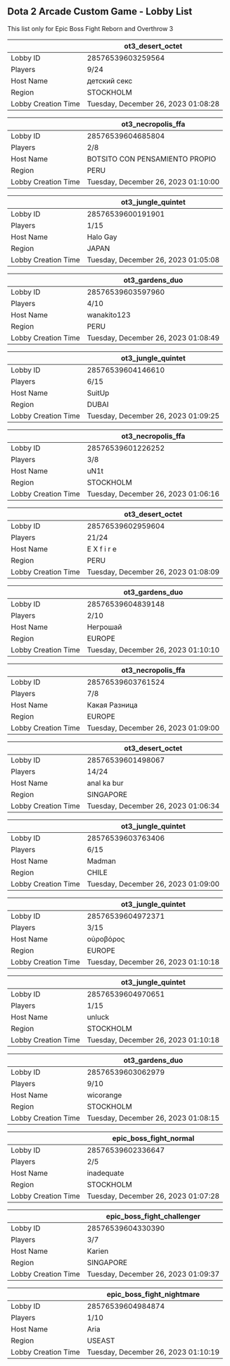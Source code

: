## Dota 2 Arcade Custom Game - Lobby List

This list only for Epic Boss Fight Reborn and Overthrow 3

|  | ot3_desert_octet |
| ------ | ------ |
| Lobby ID | 28576539603259564 |
| Players | 9/24 |
| Host Name | детский секс |
| Region | STOCKHOLM |
| Lobby Creation Time | Tuesday, December 26, 2023 01:08:28 |


|  | ot3_necropolis_ffa |
| ------ | ------ |
| Lobby ID | 28576539604685804 |
| Players | 2/8 |
| Host Name | BOTSITO CON PENSAMIENTO PROPIO |
| Region | PERU |
| Lobby Creation Time | Tuesday, December 26, 2023 01:10:00 |


|  | ot3_jungle_quintet |
| ------ | ------ |
| Lobby ID | 28576539600191901 |
| Players | 1/15 |
| Host Name | Halo Gay |
| Region | JAPAN |
| Lobby Creation Time | Tuesday, December 26, 2023 01:05:08 |


|  | ot3_gardens_duo |
| ------ | ------ |
| Lobby ID | 28576539603597960 |
| Players | 4/10 |
| Host Name | wanakito123 |
| Region | PERU |
| Lobby Creation Time | Tuesday, December 26, 2023 01:08:49 |


|  | ot3_jungle_quintet |
| ------ | ------ |
| Lobby ID | 28576539604146610 |
| Players | 6/15 |
| Host Name | SuitUp |
| Region | DUBAI |
| Lobby Creation Time | Tuesday, December 26, 2023 01:09:25 |


|  | ot3_necropolis_ffa |
| ------ | ------ |
| Lobby ID | 28576539601226252 |
| Players | 3/8 |
| Host Name | uN1t |
| Region | STOCKHOLM |
| Lobby Creation Time | Tuesday, December 26, 2023 01:06:16 |


|  | ot3_desert_octet |
| ------ | ------ |
| Lobby ID | 28576539602959604 |
| Players | 21/24 |
| Host Name | E X f i r e |
| Region | PERU |
| Lobby Creation Time | Tuesday, December 26, 2023 01:08:09 |


|  | ot3_gardens_duo |
| ------ | ------ |
| Lobby ID | 28576539604839148 |
| Players | 2/10 |
| Host Name | Негрошай |
| Region | EUROPE |
| Lobby Creation Time | Tuesday, December 26, 2023 01:10:10 |


|  | ot3_necropolis_ffa |
| ------ | ------ |
| Lobby ID | 28576539603761524 |
| Players | 7/8 |
| Host Name | Какая Разница |
| Region | EUROPE |
| Lobby Creation Time | Tuesday, December 26, 2023 01:09:00 |


|  | ot3_desert_octet |
| ------ | ------ |
| Lobby ID | 28576539601498067 |
| Players | 14/24 |
| Host Name | anal ka bur |
| Region | SINGAPORE |
| Lobby Creation Time | Tuesday, December 26, 2023 01:06:34 |


|  | ot3_jungle_quintet |
| ------ | ------ |
| Lobby ID | 28576539603763406 |
| Players | 6/15 |
| Host Name | Madman |
| Region | CHILE |
| Lobby Creation Time | Tuesday, December 26, 2023 01:09:00 |


|  | ot3_jungle_quintet |
| ------ | ------ |
| Lobby ID | 28576539604972371 |
| Players | 3/15 |
| Host Name | οὐροβόρος |
| Region | EUROPE |
| Lobby Creation Time | Tuesday, December 26, 2023 01:10:18 |


|  | ot3_jungle_quintet |
| ------ | ------ |
| Lobby ID | 28576539604970651 |
| Players | 1/15 |
| Host Name | unluck |
| Region | STOCKHOLM |
| Lobby Creation Time | Tuesday, December 26, 2023 01:10:18 |


|  | ot3_gardens_duo |
| ------ | ------ |
| Lobby ID | 28576539603062979 |
| Players | 9/10 |
| Host Name | wicorange |
| Region | STOCKHOLM |
| Lobby Creation Time | Tuesday, December 26, 2023 01:08:15 |


|  | epic_boss_fight_normal |
| ------ | ------ |
| Lobby ID | 28576539602336647 |
| Players | 2/5 |
| Host Name | inadequate |
| Region | STOCKHOLM |
| Lobby Creation Time | Tuesday, December 26, 2023 01:07:28 |


|  | epic_boss_fight_challenger |
| ------ | ------ |
| Lobby ID | 28576539604330390 |
| Players | 3/7 |
| Host Name | Karien |
| Region | SINGAPORE |
| Lobby Creation Time | Tuesday, December 26, 2023 01:09:37 |


|  | epic_boss_fight_nightmare |
| ------ | ------ |
| Lobby ID | 28576539604984874 |
| Players | 1/10 |
| Host Name | Aria |
| Region | USEAST |
| Lobby Creation Time | Tuesday, December 26, 2023 01:10:19 |


